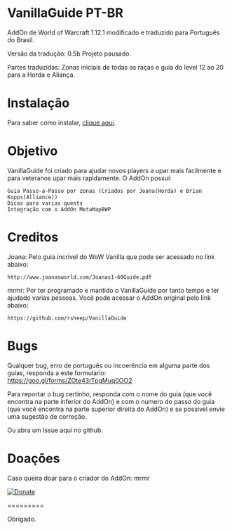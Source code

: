 # VanillaGuide PT-BR
AddOn de World of Warcraft 1.12.1 modificado e traduzido para Português do Brasil.

Versão da tradução: 0.5b
Projeto pausado.

Partes traduzidas: Zonas iniciais de todas as raças e guia do level 12 ao 20 para a Horda e Aliança.

Instalação
========

Para saber como instalar, [clique aqui](https://github.com/Hlidskialf7/VanillaGuidePTBR/wiki/Instala%C3%A7%C3%A3o).

Objetivo
========
VanillaGuide foi criado para ajudar novos players a upar mais facilmente e para veteranos upar mais rapidamente. O AddOn possuí:

    Guia Passo-a-Passo por zonas (Criados por Joana(Horda) e Brian Kopps(Alliance))
    Dicas para varias quests
    Integração com o AddOn MetaMapBWP 

Creditos
=======
Joana: 
 Pelo guia incrivel do WoW Vanilla que pode ser acessado no link abaixo:
 
	http://www.joanasworld.com/Joanas1-60Guide.pdf
	
mrmr:
 Por ter programado e mantido o VanillaGuide por tanto tempo e ter ajudado varias pessoas.
 Você pode acessar o AddOn original pelo link abaixo:
 
 	https://github.com/rsheep/VanillaGuide
	
Bugs
=========
Qualquer bug, erro de português ou incoerência em alguma parte dos guias, responda a este formulario: https://goo.gl/forms/ZOte43rTpgMuq0OO2

Para reportar o bug certinho, responda com o nome do guia (que você encontra na parte inferior do AddOn) e com o numero do passo do guia (que você encontra na parte superior direita do AddOn) e se possivel envie uma sugestão de correção.

Ou abra um Issue aqui no github.

Doações
=========

Caso queira doar para o criador do AddOn: mrmr

[![Donate](https://www.paypalobjects.com/en_US/i/btn/btn_donate_LG.gif)](https://www.paypal.com/cgi-bin/webscr?cmd=_s-xclick&hosted_button_id=LSR84M2ZJEPJS)

=========

Obrigado.
